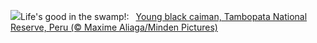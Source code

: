 ![](https://www.bing.com/th?id=OHR.YoungCaiman_EN-US8572688559_UHD.jpg&w=1000)Life's good in the swamp!:&nbsp;&ensp;[Young black caiman, Tambopata National Reserve, Peru (© Maxime Aliaga/Minden Pictures)](https://www.bing.com/th?id=OHR.YoungCaiman_EN-US8572688559_UHD.jpg)
<br><br/>

